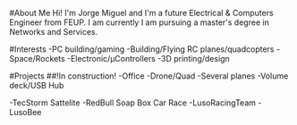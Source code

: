 #About Me
  Hi! I'm Jorge Miguel and I'm a future Electrical & Computers Engineer from FEUP. I am currently I am pursuing a master's degree in Networks and Services.
  
#Interests
  -PC building/gaming
  -Building/Flying RC planes/quadcopters
  -Space/Rockets
  -Electronic/μControllers
  -3D printing/design
  
#Projects 
##!In construction!
  -Office
  -Drone/Quad
  -Several planes
  -Volume deck/USB Hub
  
  -TecStorm Sattelite
  -RedBull Soap Box Car Race
  -LusoRacingTeam
  -LusoBee
  
